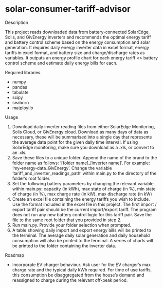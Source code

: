 # solar-consumer-tariff-advisor

Description

This project reads downloaded data from battery-connected SolarEdge, Solis, and GivEnergy inverters and recommends the optimal energy tariff and battery control scheme based on the energy consumption and solar generation. It requires daily energy inverter data in excel format, energy tariffs in excel format, and battery size and charge/discharge rates as variables. It outputs an energy profile chart for each energy tariff <> battery control scheme and estimate daily energy bills for each. 

Required libraries
* numpy
* pandas
* tabulate
* scipy
* seaborn
* matploylib

Usage
1. Download daily inverter reading files from either SolarEdge Monitoring, Solis Cloud, or GivEnergy cloud. Download as many days of data as necessary, these will be summarised into a single day that represents the average data point for the given daily time interval. If using SolarEdge monitoring, make sure you download as a .xls, or convert to an .xls. 
2. Save these files to a unique folder. Append the name of the brand to the folder name as follows: ‘[folder name]_[inverter name]’. For example: ‘my-energy-data_GivEnergy’. Change the variable ‘tariff_and_inverter_readings_path’ within main.py to the directory of the folder’s root folder. 
3. Set the following battery parameters by changing the relevant variable within main.py: capacity (in kWh), max state of charge (in %), min state of charge (in %), max charge rate (in kW), max discharge rate (in kW)
4. Create an excel file containing the energy tariffs you wish to include. Use the format included in the excel file in this project. The first import / export tariff pair should be the current import/export tariff. The program does not run any new battery control logic for this tariff pair. Save the file to the same root folder that you provided in step 2. 
5. Run main.py. Provide your folder selection when prompted. 
6. A table showing daily import and export energy bills will be printed to the terminal. The average daily solar generation and daily household consumption will also be printed to the terminal. A series of charts will be printed to the folder containing the inverter data. 

Roadmap
* Incorporate EV charger behaviour. Ask user for the EV charger’s max charge rate and the typical daily kWh required. For time of use tariffs, this consumption be disaggregated from the house’s demand and reassigned to charge during the relevant off-peak period. 
